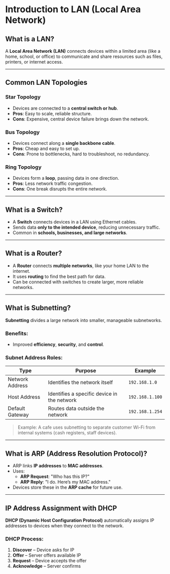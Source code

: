 # Introduction to LAN (Local Area Network) 

## What is a LAN?
A **Local Area Network (LAN)** connects devices within a limited area (like a home, school, or office) to communicate and share resources such as files, printers, or internet access.

---

## Common LAN Topologies

### Star Topology
- Devices are connected to a **central switch or hub**.
- **Pros**: Easy to scale, reliable structure.
- **Cons**: Expensive, central device failure brings down the network.

### Bus Topology
- Devices connect along a **single backbone cable**.
- **Pros**: Cheap and easy to set up.
- **Cons**: Prone to bottlenecks, hard to troubleshoot, no redundancy.

### Ring Topology
- Devices form a **loop**, passing data in one direction.
- **Pros**: Less network traffic congestion.
- **Cons**: One break disrupts the entire network.

---

## What is a Switch?
- A **Switch** connects devices in a LAN using Ethernet cables.
- Sends data **only to the intended device**, reducing unnecessary traffic.
- Common in **schools, businesses, and large networks**.

---

## What is a Router?
- A **Router** connects **multiple networks**, like your home LAN to the internet.
- It uses **routing** to find the best path for data.
- Can be connected with switches to create larger, more reliable networks.

---

## What is Subnetting?
**Subnetting** divides a large network into smaller, manageable subnetworks.

### Benefits:
- Improved **efficiency**, **security**, and **control**.

### Subnet Address Roles:

| Type             | Purpose                                       | Example          |
|------------------|-----------------------------------------------|------------------|
| Network Address   | Identifies the network itself                | `192.168.1.0`    |
| Host Address      | Identifies a specific device in the network  | `192.168.1.100`  |
| Default Gateway   | Routes data outside the network              | `192.168.1.254`  |

> Example: A cafe uses subnetting to separate customer Wi-Fi from internal systems (cash registers, staff devices).

---

## What is ARP (Address Resolution Protocol)?
- ARP links **IP addresses** to **MAC addresses**.
- Uses:
  - **ARP Request**: "Who has this IP?"
  - **ARP Reply**: "I do. Here’s my MAC address."
- Devices store these in the **ARP cache** for future use.

---

## IP Address Assignment with DHCP
**DHCP (Dynamic Host Configuration Protocol)** automatically assigns IP addresses to devices when they connect to the network.

### DHCP Process:
1. **Discover** – Device asks for IP
2. **Offer** – Server offers available IP
3. **Request** – Device accepts the offer
4. **Acknowledge** – Server confirms
